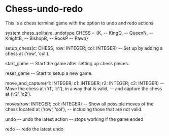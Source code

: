 # Chess-undo-redo
This is a chess terminal game with the option to undo and redo actions

system chess_solitaire_undotype CHESS = {K, -- KingQ, -- QueenN, -- KnightB, -- BishopR, -- RookP  -- Pawn}

setup_chess(c: CHESS; row: INTEGER; col: INTEGER)
-- Set up by adding a chess at (‘row‘, ‘col‘).

start_game
-- Start the game after setting up chess pieces.

reset_game
-- Start to setup a new game.

move_and_capture(r1: INTEGER; c1: INTEGER; r2: INTEGER; c2: INTEGER)
-- Move the chess at (‘r1‘, ‘c1‘), in a way that is valid,
-- and capture the chess at (‘r2‘, ‘c2‘).

moves(row: INTEGER; col: INTEGER)
-- Show all possible moves of the chess located at (‘row‘, ‘col‘),
-- including those that are not valid.

undo
-- undo the latest action
-- stops working if the game ended

redo
-- redo the latest undo
